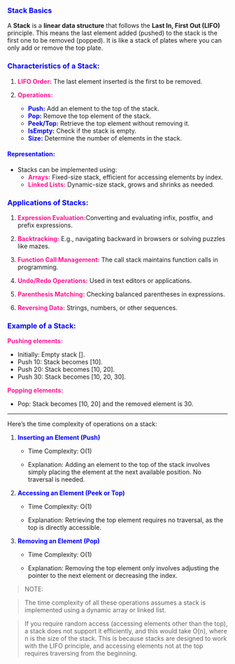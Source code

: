### <b style="color:blue">Stack Basics</b>

A **Stack** is a **linear data structure** that follows the **Last In, First Out (LIFO)** principle. This means the last element added (pushed) to the stack is the first one to be removed (popped). It is like a stack of plates where you can only add or remove the top plate.

### <b style="color:blue">Characteristics of a Stack:</b>

1. <b style="color:deeppink">LIFO Order:</b> The last element inserted is the first to be removed.

2. <b style="color:deeppink">Operations:</b>
    - <b style="color:blue">Push:</b> Add an element to the top of the stack.
    - <b style="color:blue">Pop:</b> Remove the top element of the stack.
    - <b style="color:blue">Peek/Top:</b> Retrieve the top element without removing it.
    - <b style="color:blue">IsEmpty:</b> Check if the stack is empty.
    - <b style="color:blue">Size:</b> Determine the number of elements in the stack.


#### <b style="color:blue">Representation:</b>

- Stacks can be implemented using:
    - <b style="color:deeppink">Arrays:</b> Fixed-size stack, efficient for accessing elements by index.
    - <b style="color:deeppink">Linked Lists:</b> Dynamic-size stack, grows and shrinks as needed.


### <b style="color:blue">Applications of Stacks:</b>

1. <b style="color:deeppink">Expression Evaluation:</b>Converting and evaluating infix, postfix, and prefix expressions.

2. <b style="color:deeppink">Backtracking:</b> E.g., navigating backward in browsers or solving puzzles like mazes.

3. <b style="color:deeppink">Function Call Management:</b> The call stack maintains function calls in programming.

4. <b style="color:deeppink">Undo/Redo Operations:</b> Used in text editors or applications.

5. <b style="color:deeppink">Parenthesis Matching:</b> Checking balanced parentheses in expressions.

6. <b style="color:deeppink">Reversing Data:</b> Strings, numbers, or other sequences.

### <b style="color:blue">Example of a Stack:</b>
<b style="color:deeppink">Pushing elements:</b>
- Initially: Empty stack [].
- Push 10: Stack becomes [10].
- Push 20: Stack becomes [10, 20].
- Push 30: Stack becomes [10, 20, 30].

<b style="color:deeppink">Popping elements:</b>
- Pop: Stack becomes [10, 20] and the removed element is 30.

---
Here’s the time complexity of operations on a stack:

1. <b style="color:blue">Inserting an Element (Push)</b>
    
    - Time Complexity: O(1)
    
    - Explanation: Adding an element to the top of the stack involves simply placing the element at the next available position. No traversal is needed.

2. <b style="color:blue">Accessing an Element (Peek or Top)</b>
    - Time Complexity: O(1)
    
    - Explanation: Retrieving the top element requires no traversal, as the top is directly accessible.

3. <b style="color:blue">Removing an Element (Pop)</b>
    
    - Time Complexity: O(1)
    
    - Explanation: Removing the top element only involves adjusting the pointer to the next element or decreasing the index.

>NOTE:

>The time complexity of all these operations assumes a stack is implemented using a dynamic array or linked list.

> If you require random access (accessing elements other than the top), a stack does not support it efficiently, and this would take O(n), where n is the size of the stack. This is because stacks are designed to work with the LIFO principle, and accessing elements not at the top requires traversing from the beginning.


